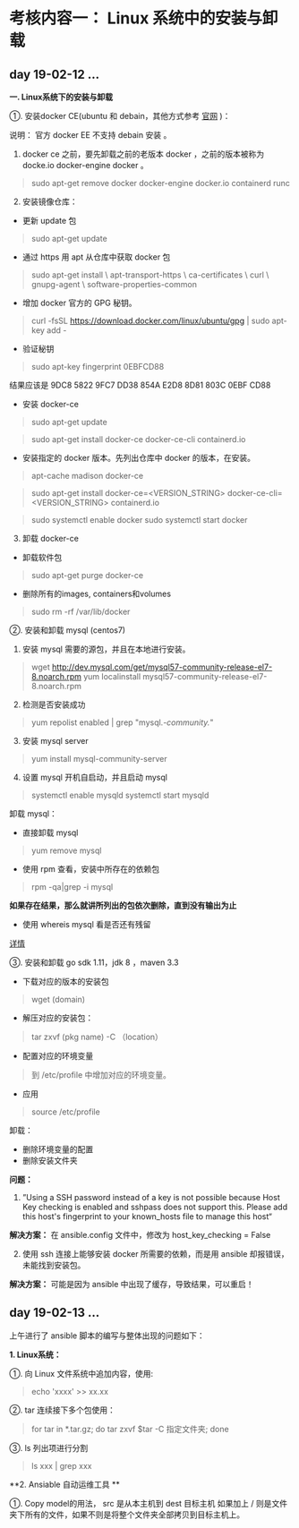 考核内容一： Linux 系统中的安装与卸载
===
day 19-02-12 ...
---
**一. Linux系统下的安装与卸载** 

①. 安装docker CE(ubuntu 和 debain，其他方式参考 [官网](https://docs.docker.com/install/) )：

说明： 官方 docker EE 不支持 debain 安装 。

1. docker ce 之前，要先卸载之前的老版本 docker ，之前的版本被称为 docke.io docker-engine docker 。

> sudo apt-get remove docker docker-engine docker.io containerd runc

2. 安装镜像仓库：

- 更新 update 包

> sudo apt-get update

- 通过 https 用 apt 从仓库中获取 docker 包

>   sudo apt-get install \\
    apt-transport-https \\
    ca-certificates \\
    curl \\
    gnupg-agent \\
    software-properties-common

- 增加 docker 官方的 GPG 秘钥。

> curl -fsSL https://download.docker.com/linux/ubuntu/gpg | sudo apt-key add -

- 验证秘钥 

> sudo apt-key fingerprint 0EBFCD88

结果应该是 9DC8 5822 9FC7 DD38 854A E2D8 8D81 803C 0EBF CD88

- 安装 docker-ce 

> sudo apt-get update

> sudo apt-get install docker-ce docker-ce-cli containerd.io

- 安装指定的 docker 版本。先列出仓库中 docker 的版本，在安装。

> apt-cache madison docker-ce

> sudo apt-get install docker-ce=<VERSION_STRING> docker-ce-cli=<VERSION_STRING> containerd.io

> sudo systemctl enable docker 
> sudo systemctl start docker 

3. 卸载 docker-ce 

- 卸载软件包

> sudo apt-get purge docker-ce

- 删除所有的images, containers和volumes

> sudo rm -rf /var/lib/docker

②. 安装和卸载 mysql (centos7)

1. 安装 mysql 需要的源包，并且在本地进行安装。

> wget http://dev.mysql.com/get/mysql57-community-release-el7-8.noarch.rpm
> yum localinstall mysql57-community-release-el7-8.noarch.rpm

2. 检测是否安装成功

> yum repolist enabled | grep "mysql.*-community.*"

3. 安装 mysql server

> yum install mysql-community-server

4. 设置 mysql 开机自启动，并且启动 mysql

> systemctl enable mysqld
> systemctl start mysqld

卸载 mysql：

- 直接卸载 mysql 

> yum remove mysql

- 使用 rpm 查看，安装中所存在的依赖包

> rpm -qa|grep -i mysql

**如果存在结果，那么就讲所列出的包依次删除，直到没有输出为止**

- 使用 whereis mysql 看是否还有残留

[详情](http://blog.csdn.net/xyang81/article/details/51759200)

③. 安装和卸载 go sdk 1.11，jdk 8 ，maven 3.3 

- 下载对应的版本的安装包 

> wget (domain)

- 解压对应的安装包：

> tar zxvf (pkg name) -C （location）

- 配置对应的环境变量

> 到 /etc/profile 中增加对应的环境变量。

- 应用 

> source /etc/profile

卸载：

- 删除环境变量的配置
- 删除安装文件夹

**问题：**

1. ”Using a SSH password instead of a key is not possible because Host Key checking is enabled and sshpass does not support this.  Please add this host's fingerprint to your known_hosts file to manage this host“

**解决方案：**
在 ansible.config 文件中，修改为 host_key_checking = False  

2. 使用 ssh 连接上能够安装 docker 所需要的依赖，而是用 ansible 却报错误，未能找到安装包。

**解决方案：**
可能是因为 ansible 中出现了缓存，导致结果，可以重启！

day 19-02-13 ...
---

上午进行了 ansible 脚本的编写与整体出现的问题如下：

**1. Linux系统：**

①. 向 Linux 文件系统中追加内容，使用:

> echo 'xxxx' >> xx.xx

②. tar 连续接下多个包使用：

> for tar in *.tar.gz; do tar zxvf $tar -C 指定文件夹; done

③. ls 列出项进行分割

> ls xxx | grep xxx

**2. Ansiable 自动运维工具 **

①. Copy model的用法， src 是从本主机到 dest 目标主机 如果加上 / 则是文件夹下所有的文件，如果不则是将整个文件夹全部拷贝到目标主机上。
